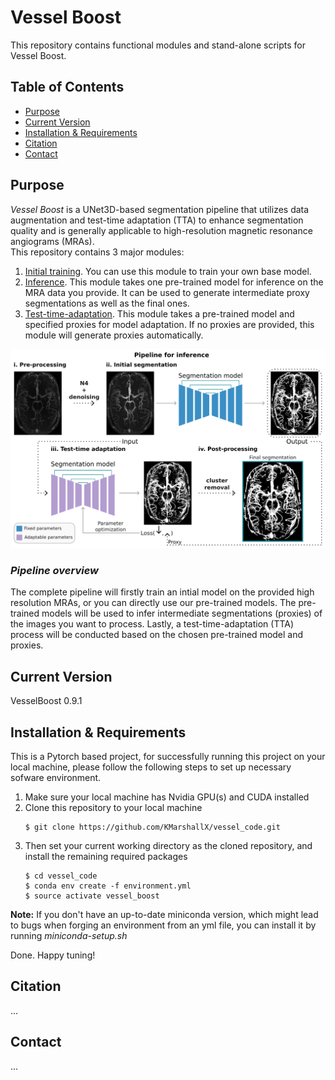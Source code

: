 # **Vessel Boost**
This repository contains functional modules and stand-alone scripts for Vessel Boost.
## **Table of Contents**
- [Purpose](https://github.com/KMarshallX/vessel_code#purpose)
- [Current Version](https://github.com/KMarshallX/vessel_code#current-version)
- [Installation & Requirements](https://github.com/KMarshallX/vessel_code#installation--requirements)
- [Citation](https://github.com/KMarshallX/vessel_code#citation)
- [Contact](https://github.com/KMarshallX/vessel_code#contact)

## **Purpose**
*Vessel Boost* is a UNet3D-based segmentation pipeline that utilizes data augmentation and test-time adaptation (TTA) to enhance segmentation quality and is generally applicable to high-resolution magnetic resonance angiograms (MRAs).\
This repository contains 3 major modules: 
1. [Initial training](https://github.com/KMarshallX/vessel_code/blob/master/documentation/train_readme.md). You can use this module to train your own base model.
2. [Inference](https://github.com/KMarshallX/vessel_code/blob/master/documentation/infer_readme.md). This module takes one pre-trained model for inference on the MRA data you provide. It can be used to generate intermediate proxy segmentations as well as the final ones.
3. [Test-time-adaptation](https://github.com/KMarshallX/vessel_code/blob/master/documentation/tta_readme.md). This module takes a pre-trained model and specified proxies for model adaptation. If no proxies are provided, this module will generate proxies automatically.
<p align="center">
<img src="./readme_img/methods.png">
</p>

### *Pipeline overview*

The complete pipeline will firstly train an intial model on the provided high resolution MRAs, or you can directly use our pre-trained models. The pre-trained models will be used to infer intermediate segmentations (proxies) of the images you want to process. Lastly, a test-time-adaptation (TTA) process will be conducted based on the chosen pre-trained model and proxies.
## **Current Version**
VesselBoost 0.9.1
## **Installation & Requirements**
This is a Pytorch based project, for successfully running this project on your local machine, please follow the following steps to set up necessary sofware environment.
1. Make sure your local machine has Nvidia GPU(s) and CUDA installed 
2. Clone this repository to your local machine
    ```
    $ git clone https://github.com/KMarshallX/vessel_code.git
    ```
3. Then set your current working directory as the cloned repository, and install the remaining required packages
    ```
    $ cd vessel_code
    $ conda env create -f environment.yml
    $ source activate vessel_boost
    ```

**Note:** If you don't have an up-to-date miniconda version, which might lead to bugs when forging an environment from an yml file, you can install it by running *miniconda-setup.sh*

Done. Happy tuning!



## **Citation**
...

## **Contact**
...

